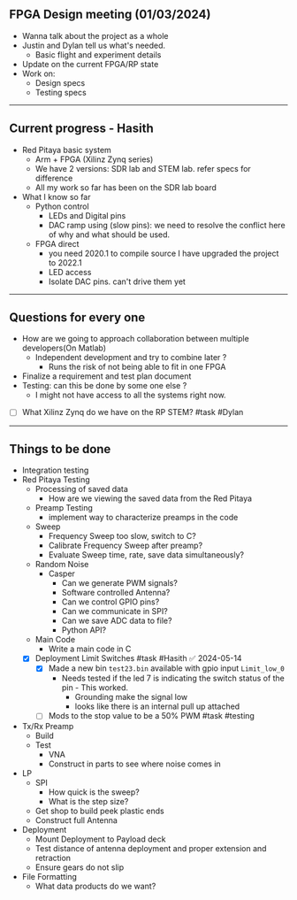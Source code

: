 ## FPGA Design meeting (01/03/2024)
- Wanna talk about the project as a whole 
- Justin and Dylan tell us what's needed.
	- Basic flight and experiment details
- Update on the current FPGA/RP state
- Work on:
	- Design specs
	- Testing specs
---
## Current progress - Hasith

- Red Pitaya basic system
	- Arm + FPGA (Xilinz Zynq series)
	- We have 2 versions: SDR lab and STEM lab. refer specs for difference
	- All my work so far has been on the SDR lab board
- What I know so far
	- Python control
		- LEDs and Digital pins
		- DAC ramp using (slow pins): we need to resolve the conflict here of why and what should be used. 
	- FPGA direct
		- you need 2020.1 to compile source I have upgraded the project to 2022.1
		- LED access 
		- Isolate DAC pins. can't drive them yet
---
## Questions for every one

- How are we going to approach collaboration between multiple developers(On Matlab)
	- Independent development and try to combine later ?
		- Runs the risk of not being able to fit in one FPGA
- Finalize a requirement and test plan document
- Testing: can this be done by some one else ? 
	- I might not have access to all the systems right now.
- [ ] What Xilinz Zynq do we have on the RP STEM? #task #Dylan 

---
## Things to be done
- Integration testing
- Red Pitaya Testing
	- Processing of saved data
		- How are we viewing the saved data from the Red Pitaya
	- Preamp Testing
		- implement way to characterize preamps in the code
	- Sweep
		- Frequency Sweep too slow, switch to C?
		- Calibrate Frequency Sweep after preamp?
		- Evaluate Sweep time, rate, save data simultaneously?
	- Random Noise
		- Casper
			- Can we generate PWM signals?
			- Software controlled Antenna?
			- Can we control GPIO pins?
			- Can we communicate in SPI?
			- Can we save ADC data to file?
			- Python API?
	- Main Code
		- Write a main code in C
	- [x] Deployment Limit Switches #task #Hasith ✅ 2024-05-14
		- [x] Made a new bin `test23.bin` available with gpio input `Limit_low_0`
			- Needs tested if the led 7 is indicating the switch status of the pin - This worked. 
				- Grounding make the signal low
				- looks like there is an internal pull up attached
		- [ ] Mods to the stop value to be a 50% PWM #task #testing 
	
- Tx/Rx Preamp
	- Build
	- Test
		- VNA
		- Construct in parts to see where noise comes in
- LP
	- SPI
		- How quick is the sweep?
		- What is the step size?
	- Get shop to build peek plastic ends
	- Construct full Antenna
- Deployment
	- Mount Deployment to Payload deck
	- Test distance of antenna deployment and proper extension and retraction
	- Ensure gears do not slip
- File Formatting
	- What data products do we want?